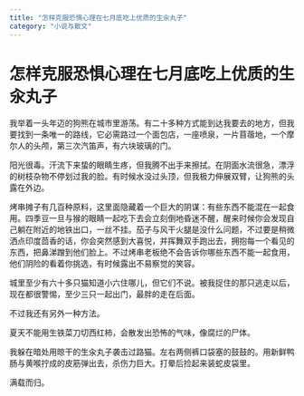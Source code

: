 ```yaml
---
title: "怎样克服恐惧心理在七月底吃上优质的生汆丸子"
category: "小说与散文"
---
```

# 怎样克服恐惧心理在七月底吃上优质的生汆丸子

我举着一头年迈的狗熊在城市里游荡。有二十多种方式能到达我要去的地方，但我要找到一条唯一的路线，它必需路过一个面包店，一座喷泉，一片苜蓿地，一个摩尔人的头颅，第三次汽笛声，有六块玻璃的门。   
  
阳光很毒。汗流下来蛰的眼睛生疼，但我腾不出手来擦拭。在阴面水流很急，漂浮的树枝杂物不停划过我的脸。有时候水没过头顶，但我极力伸展双臂，让狗熊的头露在外边。   
  
烤串摊子有几百种原料，这里面隐藏着一个巨大的阴谋：有些东西不能混在一起食用。四季豆一旦与猴的眼睛一起吃下去会立刻倒地昏迷不醒，醒来时候你会发现自己躺在附近的地铁出口，一丝不挂。茄子与风干火腿是没什么问题，不过要是稍微洒点印度茴香的话，你会突然感到大喜悦，并挥舞双手跑出去，拥抱每一个看见的东西，把鼻涕蹭到他们脸上。不过烤串老板绝不会告诉你哪些东西不能一起食用，他们阴险的看着你挑选，有时候露出不易察觉的笑容。   
  
城里至少有六十多只猫知道小六住哪儿，但它们不说。被我捉住的那只逃走以后，现在都很警惕，至少三只一起出门，最胖的走在后面。   
  
不过我还有另外一种方法。   
  
夏天不能用生铁菜刀切西红柿，会散发出恐怖的气味，像腐烂的尸体。   
  
我躲在暗处用晾干的生汆丸子袭击过路猫。左右两侧裤口袋塞的鼓鼓的。用新鲜鸭肠与黄喉拧成的皮筋弹出去，杀伤力巨大。打晕后捡起来装蛇皮袋里。   
  
满载而归。

